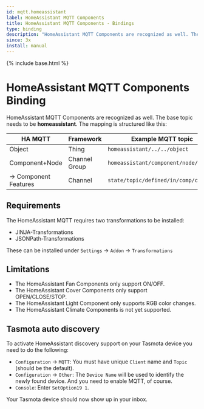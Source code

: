 ```yaml
---
id: mqtt.homeassistant
label: HomeAssistant MQTT Components
title: HomeAssistant MQTT Components - Bindings
type: binding
description: "HomeAssistant MQTT Components are recognized as well. The base topic needs to be **homeassistant**."
since: 3x
install: manual
---
```


<!-- Attention authors: Do not edit directly. Please add your changes to the appropriate source repository -->

{% include base.html %}

# HomeAssistant MQTT Components Binding

HomeAssistant MQTT Components are recognized as well. The base topic needs to be **homeassistant**.
The mapping is structured like this:

| HA MQTT                   | Framework     | Example MQTT topic                    |
| ------------------------- | ------------- | ------------------------------------- |
| Object                    | Thing         | `homeassistant/../../object`          |
| Component+Node            | Channel Group | `homeassistant/component/node/object` |
| &rarr; Component Features | Channel       | `state/topic/defined/in/comp/config`  |

## Requirements

The HomeAssistant MQTT requires two transformations to be installed:

* JINJA-Transformations
* JSONPath-Transformations

These can be installed under `Settings` &rarr; `Addon` &rarr; `Transformations`

## Limitations

* The HomeAssistant Fan Components only support ON/OFF.
* The HomeAssistant Cover Components only support OPEN/CLOSE/STOP.
* The HomeAssistant Light Component only supports RGB color changes.
* The HomeAssistant Climate Components is not yet supported.

## Tasmota auto discovery

To activate HomeAssistant discovery support on your Tasmota device you need to do the following:

* `Configuration` &rarr; `MQTT`: You must have unique `Client` name and `Topic` (should be the default).
* `Configuration` &rarr; `Other`: The `Device Name` will be used to identify the newly found device.
  And you need to enable MQTT, of course.
* `Console`: Enter `SetOption19 1`.

Your Tasmota device should now show up in your inbox.
